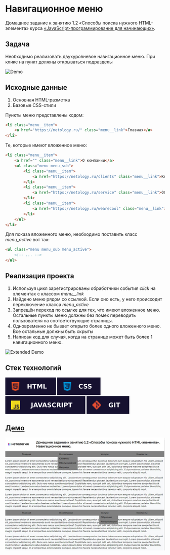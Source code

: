 # Навигационное меню

Домашнее задание к занятию 1.2 «Способы поиска нужного HTML-элемента» курса [«JavaScript-программирование для начинающих»](https://cat.2035.university/rall/course/18787/?project_id=48).

## **Задача**

Необходимо реализовать двухуровневое навигационное меню.
При клике на пункт должны открываться подразделы

![Demo](./demo.gif)

## **Исходные данные**

1. Основная HTML-разметка
2. Базовые CSS-стили

Пункты меню представлены кодом:

```html
<li class="menu__item">
    <a href="https://netology.ru/" class="menu__link">Главная</a>
</li>
```

Те, которые имеют вложенное меню:

```html
<li class="menu__item">
    <a href="" class="menu__link">О компании</a>
    <ul class="menu menu_sub">
        <li class="menu__item">
            <a href="https://netology.ru/clients" class="menu__link">Клиенты</a>
        </li>
        <li class="menu__item">
            <a href="https://netology.ru/service" class="menu__link">Обслуживание</a>
        </li>
        <li class="menu__item">
            <a href="https://netology.ru/wearecool" class="menu__link">Награды</a>
        </li>
    </ul>
</li>
```

Для показа вложенного меню, необходимо поставить класс *menu_active* вот так:

```html
<ul class="menu menu_sub menu_active">
    <!-- ... -->
</ul>

```

## **Реализация проекта**

1. Используя цикл зарегистрированы обработчики события *click* на элементах с классом *menu__link*
2. Найдено меню рядом со ссылкой. Если оно есть, у него происходит переключение класса *menu_active*
3. Запрещён переход по ссылке для тех, что имеют вложенное меню. Остальные пункты меню должны без помех переводить пользователя на соответствующие страницы.
4. Одновременно не бывает открыто более одного вложенного меню. Все остальные должны быть скрыты
1. Написан код для случая, когда на странице может быть более 1 навигационного меню.

![Extended Demo](./extended-demo.gif)

## **Стек технологий**
![HTML](./html.svg)
![CSS](./css.svg)
![JS](./js.svg)
![GIT](./git.svg)

## **[Демо](https://alekseeva-t-v.github.io/bhj-homeworks/element-search/menu/task)**

![Демо](./demo.jpg)